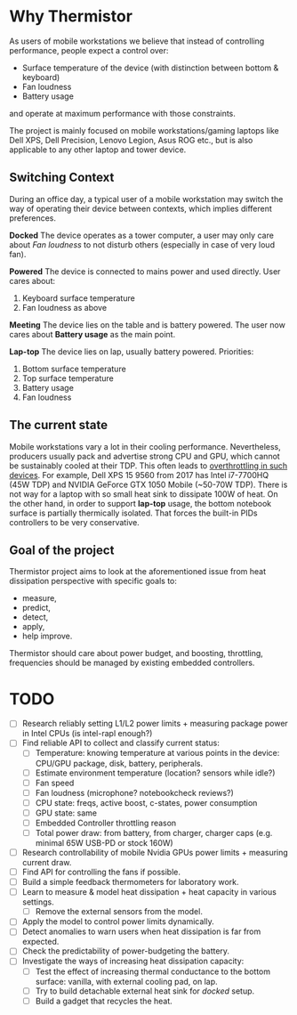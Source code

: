# Why Thermistor

As users of mobile workstations we believe that instead of controlling performance, people expect a control over:

* Surface temperature of the device (with distinction between bottom & keyboard)
* Fan loudness
* Battery usage

and operate at maximum performance with those constraints.

The project is mainly focused on mobile workstations/gaming laptops like Dell XPS, Dell Precision, Lenovo Legion, Asus ROG etc., but is also applicable to any other laptop and tower device.

## Switching Context

During an office day, a typical user of a mobile workstation may switch the way of operating their device between contexts, which implies different preferences. 

**Docked** 
  The device operates as a tower computer, a user may only care about *Fan loudness* to not disturb others (especially in case of very loud fan).
  
**Powered**
  The device is connected to mains power and used directly. User cares about:
  1. Keyboard surface temperature
  2. Fan loudness as above

**Meeting**
  The device lies on the table and is battery powered. The user now cares about **Battery usage** as the main point.
  
**Lap-top**
  The device lies on lap, usually battery powered. Priorities:
  1. Bottom surface temperature
  2. Top surface temperature
  3. Battery usage
  4. Fan loudness


## The current state

Mobile workstations vary a lot in their cooling performance. Nevertheless, producers usually pack and advertise strong CPU and GPU, which cannot be sustainably cooled at their TDP. This often leads to [overthrottling in such devices](https://github.com/erpalma/throttled). For example, Dell XPS 15 9560 from 2017 has Intel i7-7700HQ (45W TDP) and NVIDIA GeForce GTX 1050 Mobile (~50-70W TDP). There is not way for a laptop with so small heat sink to dissipate 100W of heat. On the other hand, in order to support **lap-top** usage, the bottom notebook surface is partially thermically isolated. That forces the built-in PIDs controllers to be very conservative.

## Goal of the project

Thermistor project aims to look at the aforementioned issue from heat dissipation perspective with specific goals to:
  * measure,
  * predict,
  * detect,
  * apply,
  * help improve.

Thermistor should care about power budget, and boosting, throttling, frequencies should be managed by existing embedded controllers.

# TODO

- [ ] Research reliably setting L1/L2 power limits + measuring package power in Intel CPUs (is intel-rapl enough?)
- [ ] Find reliable API to collect and classify current status:
  - [ ] Temperature: knowing temperature at various points in the device: CPU/GPU package, disk, battery, peripherals.
  - [ ] Estimate environment temperature (location? sensors while idle?)
  - [ ] Fan speed
  - [ ] Fan loudness (microphone? notebookcheck reviews?)
  - [ ] CPU state: freqs, active boost, c-states, power consumption
  - [ ] GPU state: same
  - [ ] Embedded Controller throttling reason
  - [ ] Total power draw: from battery, from charger, charger caps (e.g. minimal 65W USB-PD or stock 160W)
- [ ] Research controllability of mobile Nvidia GPUs power limits + measuring current draw.
- [ ] Find API for controlling the fans if possible.
- [ ] Build a simple feedback thermometers for laboratory work.
- [ ] Learn to measure & model heat dissipation + heat capacity in various settings.
  - [ ]  Remove the external sensors from the model.
- [ ] Apply the model to control power limits dynamically.
- [ ] Detect anomalies to warn users when heat dissipation is far from expected.
- [ ] Check the predictability of power-budgeting the battery.
- [ ] Investigate the ways of increasing heat dissipation capacity:
  - [ ] Test the effect of increasing thermal conductance to the bottom surface: vanilla, with external cooling pad, on lap.
  - [ ] Try to build detachable external heat sink for *docked* setup.
  - [ ] Build a gadget that recycles the heat.
